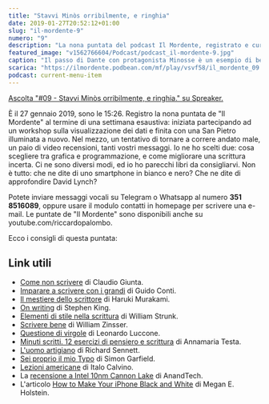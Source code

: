 ```yaml
---
title: "Stavvi Minòs orribilmente, e ringhia"
date: 2019-01-27T20:52:12+01:00
slug: "il-mordente-9"
numero: "9"
description: "La nona puntata del podcast Il Mordente, registrato e curato da Riccardo Palombo."
featured_image: "v1562766604/Podcast/podcast_il-mordente-9.jpg"
caption: "Il passo di Dante con protagonista Minosse è un esempio di bello stile. Tutto merito di quella virgola."
scarica: "https://ilmordente.podbean.com/mf/play/vsvf58/il_mordente_09.mp3"
podcast: current-menu-item
---
```


<a class="spreaker-player" href="https://www.spreaker.com/episode/16859827" data-resource="episode_id=16859827" data-width="100%" data-height="200" data-theme="light" data-playlist="false" data-playlist-continuous="false" data-autoplay="false" data-live-autoplay="false" data-chapters-image="true" data-episode-image-position="right" data-hide-logo="false" data-hide-likes="false" data-hide-comments="false" data-hide-sharing="false" >Ascolta "#09 - Stavvi Minòs orribilmente, e ringhia." su Spreaker.</a>

È il 27 gennaio 2019, sono le 15:26. Registro la nona puntata de "Il Mordente" al termine di una settimana esaustiva: iniziata partecipando ad un workshop sulla visualizzazione dei dati e finita con una San Pietro illuminata a nuovo. Nel mezzo, un tentativo di tornare a correre andato male, un paio di video recensioni, tanti vostri messaggi. Io ne ho scelti due: cosa scegliere tra grafica e programmazione, e come migliorare una scrittura incerta. Ci ne sono diversi modi, ed io ho parecchi libri da consigliarvi. Non è tutto: che ne dite di uno smartphone in bianco e nero? Che ne dite di approfondire David Lynch?

Potete inviare messaggi vocali su Telegram o Whatsapp al numero **351 8516089**, oppure usare il modulo contatti in homepage per scrivere una e-mail. Le puntate de "Il Mordente" sono disponibili anche su youtube.com/riccardopalombo. 

Ecco i consigli di questa puntata:

## Link utili
<ul>
<li><a class="text-info" href="https://amzn.to/2UrGjlx" target="_blank" rel="nofollow" title="Vedi il libro Come non scrivere">Come non scrivere</a> di Claudio Giunta.</li>
<li><a class="text-info" href="https://amzn.to/2DDk46m" target="_blank" rel="nofollow" title="Vedi il libro Imparare a scrivere con i grandi">Imparare a scrivere con i grandi</a> di Guido Conti.</li>
<li><a class="text-info" href="https://amzn.to/2RR57X6" target="_blank" rel="nofollow" title="Vedi il libro Il mestiere dello scrittore">Il mestiere dello scrittore</a> di Haruki Murakami.</li>
<li><a class="text-info" href="https://amzn.to/2UlXnJs" target="_blank" rel="nofollow" title="Vedi il libro On writing">On writing</a> di Stephen King.</li>
<li><a class="text-info" href="https://amzn.to/2RThSQP" target="_blank" rel="nofollow" title="Vedi il libro Elementi di stile nella scrittura">Elementi di stile nella scrittura</a> di William Strunk.</li>
<li><a class="text-info" href="https://amzn.to/2RThUYX" target="_blank" rel="nofollow" title="Vedi il libro Scrivere bene">Scrivere bene</a> di William Zinsser.</li>
<li><a class="text-info" href="https://amzn.to/2Bmar9Y" target="_blank" rel="nofollow" title="Vedi il libro Questione di virgole su Amazon">Questione di virgole</a> di Leonardo Luccone.</li>
<li><a class="text-info" href="https://amzn.to/2RRMaDF" target="_blank" rel="nofollow" title="Vedi il libro Minuti scritti. 12 esercizi di pensiero e scrittura">Minuti scritti. 12 esercizi di pensiero e scrittura</a> di Annamaria Testa.</li>
<li><a class="text-info" href="https://amzn.to/2UkyKwP" target="_blank" rel="nofollow" title="Vedi il libro L'uomo artigiano">L'uomo artigiano</a> di Richard Sennett.</li>
<li><a class="text-info" href="https://amzn.to/2Ul8t1u" target="_blank" rel="nofollow" title="Vedi il libro Sei proprio il mio Typo">Sei proprio il mio Typo</a> di 
Simon Garfield.</li>
<li><a class="text-info" href="https://amzn.to/2B6un0W" target="_blank" rel="nofollow" title="Vedi il libro Lezioni americane">Lezioni americane</a> di Italo Calvino.</li>
<li>La <a class="text-info" href="https://www.anandtech.com/show/13405/intel-10nm-cannon-lake-and-core-i3-8121u-deep-dive-review" target="_blank" title="Vedi il sito">recensione a Intel 10nm Cannon Lake</a> di AnandTech.</li>
<li>L'articolo <a class="text-info" href="https://betterhumans.coach.me/how-to-make-your-iphone-black-and-white-and-why-you-should-42e70deb92c7" target="_blank" title="Vedi l'articolo su Medium">How to Make Your iPhone Black and White</a> di Megan E. Holstein.</li>
</ul>